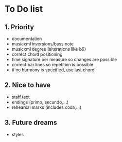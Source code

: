 <h1>To Do list</h1>

<h2>1. Priority</h2>
<ul>
    <li>documentation</li>
    <li>musicxml inversions/bass note</li>
    <li>musicxml degree (alterations like b9)</li>
    <li>correct chord positioning</li>
    <li>time signature per measure so changes are possible</li>
    <li>correct bar lines so repetition is possible</li>
    <li>if no harmony is specified, use last chord</li>
</ul>

<h2>2. Nice to have</h2>
<ul>
    <li>staff text</li>
    <li>endings (primo, secundo,...)</li>
    <li>rehearsal marks (includes coda,...)</li>
</ul>

<h2>3. Future dreams</h2>

<ul>
    <li>styles</li>
</ul>

